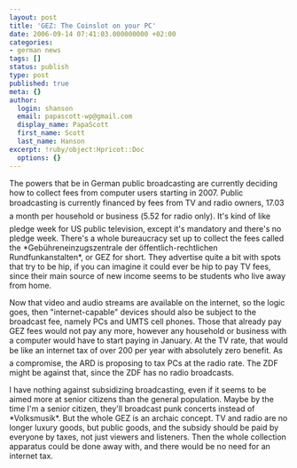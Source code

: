 ```yaml
---
layout: post
title: 'GEZ: The Coinslot on your PC'
date: 2006-09-14 07:41:03.000000000 +02:00
categories:
- german news
tags: []
status: publish
type: post
published: true
meta: {}
author:
  login: shanson
  email: papascott-wp@gmail.com
  display_name: PapaScott
  first_name: Scott
  last_name: Hanson
excerpt: !ruby/object:Hpricot::Doc
  options: {}
---
```

<p>The powers that be in German public broadcasting are currently deciding how to collect fees from computer users starting in 2007. Public broadcasting is currently financed by fees from TV and radio owners, 17.03 a month per household or business (5.52 for radio only). It's kind of like pledge week for US public television, except it's mandatory and there's no pledge week. There's a whole bureaucracy set up to collect the fees called the *Gebühreneinzugszentrale der öffentlich-rechtlichen Rundfunkanstalten*, or GEZ for short. They advertise quite a bit with spots that try to be hip, if you can imagine it could ever be hip to pay TV fees, since their main source of new income seems to be students who live away from home.</p>
<p>Now that video and audio streams are available on the internet, so the logic goes, then "internet-capable" devices should also be subject to the broadcast fee, namely PCs and UMTS cell phones. Those that already pay GEZ fees would not pay any more, however any household or business with a computer would have to start paying in January. At the TV rate, that would be like an internet tax of over 200 per year with absolutely zero benefit. As a compromise, the ARD is proposing to tax PCs at the radio rate. The ZDF might be against that, since the ZDF has no radio broadcasts.</p>
<p>I have nothing against subsidizing broadcasting, even if it seems to be aimed more at senior citizens than the general population. Maybe by the time I'm a senior citizen, they'll broadcast punk concerts instead of *Volksmusik*. But the whole GEZ is an archaic concept. TV and radio are no longer luxury goods, but public goods, and the subsidy should be paid by everyone by taxes, not just viewers and listeners. Then the whole collection apparatus could be done away with, and there would be no need for an internet tax.</p>
